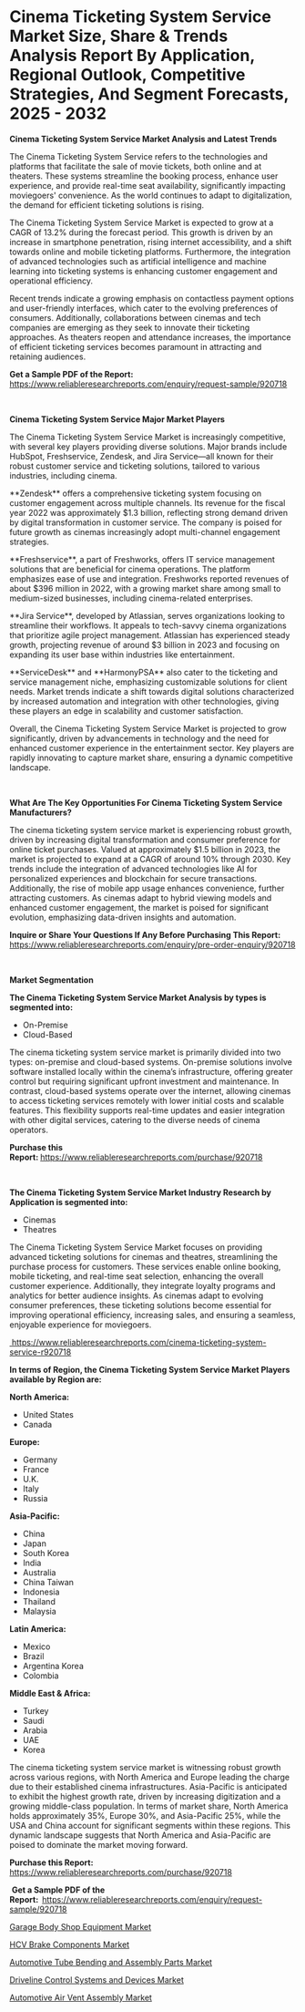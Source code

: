 <p><h1>Cinema Ticketing System Service Market Size, Share & Trends Analysis Report By Application, Regional Outlook, Competitive Strategies, And Segment Forecasts, 2025 - 2032</h1></p><p><strong>Cinema Ticketing System Service Market Analysis and Latest Trends</strong></p>
<p><p>The Cinema Ticketing System Service refers to the technologies and platforms that facilitate the sale of movie tickets, both online and at theaters. These systems streamline the booking process, enhance user experience, and provide real-time seat availability, significantly impacting moviegoers' convenience. As the world continues to adapt to digitalization, the demand for efficient ticketing solutions is rising.</p><p>The Cinema Ticketing System Service Market is expected to grow at a CAGR of 13.2% during the forecast period. This growth is driven by an increase in smartphone penetration, rising internet accessibility, and a shift towards online and mobile ticketing platforms. Furthermore, the integration of advanced technologies such as artificial intelligence and machine learning into ticketing systems is enhancing customer engagement and operational efficiency. </p><p>Recent trends indicate a growing emphasis on contactless payment options and user-friendly interfaces, which cater to the evolving preferences of consumers. Additionally, collaborations between cinemas and tech companies are emerging as they seek to innovate their ticketing approaches. As theaters reopen and attendance increases, the importance of efficient ticketing services becomes paramount in attracting and retaining audiences.</p></p>
<p><strong>Get a Sample PDF of the Report:&nbsp;</strong> <a href="https://www.reliableresearchreports.com/enquiry/request-sample/920718?utm_campaign=31&utm_medium=2&utm_source=Github&utm_content=ia&utm_term=07032025&utm_id=cinema-ticketing-system-service">https://www.reliableresearchreports.com/enquiry/request-sample/920718</a></p>
<p>&nbsp;</p>
<p><strong>Cinema Ticketing System Service Major Market Players</strong></p>
<p><p>The Cinema Ticketing System Service Market is increasingly competitive, with several key players providing diverse solutions. Major brands include HubSpot, Freshservice, Zendesk, and Jira Service—all known for their robust customer service and ticketing solutions, tailored to various industries, including cinema.</p><p>**Zendesk** offers a comprehensive ticketing system focusing on customer engagement across multiple channels. Its revenue for the fiscal year 2022 was approximately $1.3 billion, reflecting strong demand driven by digital transformation in customer service. The company is poised for future growth as cinemas increasingly adopt multi-channel engagement strategies.</p><p>**Freshservice**, a part of Freshworks, offers IT service management solutions that are beneficial for cinema operations. The platform emphasizes ease of use and integration. Freshworks reported revenues of about $396 million in 2022, with a growing market share among small to medium-sized businesses, including cinema-related enterprises.</p><p>**Jira Service**, developed by Atlassian, serves organizations looking to streamline their workflows. It appeals to tech-savvy cinema organizations that prioritize agile project management. Atlassian has experienced steady growth, projecting revenue of around $3 billion in 2023 and focusing on expanding its user base within industries like entertainment.</p><p>**ServiceDesk** and **HarmonyPSA** also cater to the ticketing and service management niche, emphasizing customizable solutions for client needs. Market trends indicate a shift towards digital solutions characterized by increased automation and integration with other technologies, giving these players an edge in scalability and customer satisfaction.</p><p>Overall, the Cinema Ticketing System Service Market is projected to grow significantly, driven by advancements in technology and the need for enhanced customer experience in the entertainment sector. Key players are rapidly innovating to capture market share, ensuring a dynamic competitive landscape.</p></p>
<p>&nbsp;</p>
<p><strong>What Are The Key Opportunities For Cinema Ticketing System Service Manufacturers?</strong></p>
<p><p>The cinema ticketing system service market is experiencing robust growth, driven by increasing digital transformation and consumer preference for online ticket purchases. Valued at approximately $1.5 billion in 2023, the market is projected to expand at a CAGR of around 10% through 2030. Key trends include the integration of advanced technologies like AI for personalized experiences and blockchain for secure transactions. Additionally, the rise of mobile app usage enhances convenience, further attracting customers. As cinemas adapt to hybrid viewing models and enhanced customer engagement, the market is poised for significant evolution, emphasizing data-driven insights and automation.</p></p>
<p><strong>Inquire or Share Your Questions If Any Before Purchasing This Report:</strong> <a href="https://www.reliableresearchreports.com/enquiry/pre-order-enquiry/920718?utm_campaign=31&utm_medium=2&utm_source=Github&utm_content=ia&utm_term=07032025&utm_id=cinema-ticketing-system-service">https://www.reliableresearchreports.com/enquiry/pre-order-enquiry/920718</a></p>
<p>&nbsp;</p>
<p><strong>Market Segmentation</strong></p>
<p><strong>The Cinema Ticketing System Service Market Analysis by types is segmented into:</strong></p>
<p><ul><li>On-Premise</li><li>Cloud-Based</li></ul></p>
<p><p>The cinema ticketing system service market is primarily divided into two types: on-premise and cloud-based systems. On-premise solutions involve software installed locally within the cinema’s infrastructure, offering greater control but requiring significant upfront investment and maintenance. In contrast, cloud-based systems operate over the internet, allowing cinemas to access ticketing services remotely with lower initial costs and scalable features. This flexibility supports real-time updates and easier integration with other digital services, catering to the diverse needs of cinema operators.</p></p>
<p><strong>Purchase this Report:&nbsp;</strong><a href="https://www.reliableresearchreports.com/purchase/920718?utm_campaign=31&utm_medium=2&utm_source=Github&utm_content=ia&utm_term=07032025&utm_id=cinema-ticketing-system-service">https://www.reliableresearchreports.com/purchase/920718</a></p>
<p>&nbsp;</p>
<p><strong>The Cinema Ticketing System Service Market Industry Research by Application is segmented into:</strong></p>
<p><ul><li>Cinemas</li><li>Theatres</li></ul></p>
<p><p>The Cinema Ticketing System Service Market focuses on providing advanced ticketing solutions for cinemas and theatres, streamlining the purchase process for customers. These services enable online booking, mobile ticketing, and real-time seat selection, enhancing the overall customer experience. Additionally, they integrate loyalty programs and analytics for better audience insights. As cinemas adapt to evolving consumer preferences, these ticketing solutions become essential for improving operational efficiency, increasing sales, and ensuring a seamless, enjoyable experience for moviegoers.</p></p>
<p><a href="https://www.reliableresearchreports.com/cinema-ticketing-system-service-r920718?utm_campaign=31&utm_medium=2&utm_source=Github&utm_content=ia&utm_term=07032025&utm_id=cinema-ticketing-system-service">&nbsp;https://www.reliableresearchreports.com/cinema-ticketing-system-service-r920718</a></p>
<p><strong>In terms of Region, the Cinema Ticketing System Service Market Players available by Region are:</strong></p>
<p>
    <p> <strong> North America: </strong>
        <ul>
            <li>United States</li>
            <li>Canada</li>
        </ul>
        </p> 
    <p> <strong> Europe: </strong>
        <ul>
            <li>Germany</li>
            <li>France</li>
            <li>U.K.</li>
            <li>Italy</li>
            <li>Russia</li>
        </ul>
        </p> 
    <p> <strong> Asia-Pacific: </strong>
        <ul>
            <li>China</li>
            <li>Japan</li>
            <li>South Korea</li>
            <li>India</li>
            <li>Australia</li>
            <li>China Taiwan</li>
            <li>Indonesia</li>
            <li>Thailand</li>
            <li>Malaysia</li>
        </ul>
        </p> 
    <p> <strong> Latin America: </strong>
        <ul>
            <li>Mexico</li>
            <li>Brazil</li>
            <li>Argentina Korea</li>
            <li>Colombia</li>
        </ul>
        </p> 
    <p> <strong> Middle East & Africa: </strong>
        <ul>
            <li>Turkey</li>
            <li>Saudi</li>
            <li>Arabia</li>
            <li>UAE</li>
            <li>Korea</li>
        </ul>
    </p>
    </p>
<p><p>The cinema ticketing system service market is witnessing robust growth across various regions, with North America and Europe leading the charge due to their established cinema infrastructures. Asia-Pacific is anticipated to exhibit the highest growth rate, driven by increasing digitization and a growing middle-class population. In terms of market share, North America holds approximately 35%, Europe 30%, and Asia-Pacific 25%, while the USA and China account for significant segments within these regions. This dynamic landscape suggests that North America and Asia-Pacific are poised to dominate the market moving forward.</p></p>
<p><strong>Purchase this Report: </strong><a href="https://www.reliableresearchreports.com/purchase/920718?utm_campaign=31&utm_medium=2&utm_source=Github&utm_content=ia&utm_term=07032025&utm_id=cinema-ticketing-system-service">https://www.reliableresearchreports.com/purchase/920718</a></p>
<p>&nbsp;<strong>Get a Sample PDF of the Report:&nbsp;&nbsp;</strong><a href="https://www.reliableresearchreports.com/enquiry/request-sample/920718?utm_campaign=31&utm_medium=2&utm_source=Github&utm_content=ia&utm_term=07032025&utm_id=cinema-ticketing-system-service">https://www.reliableresearchreports.com/enquiry/request-sample/920718</a></p>
<p><strong></strong></p>
<p><p><a href="https://github.com/hamremunazm4/Market-Research-Report-List-1/blob/main/garage-body-shop-equipment-market.md?utm_campaign=31&utm_medium=2&utm_source=Github&utm_content=ia&utm_term=07032025&utm_id=cinema-ticketing-system-service">Garage Body Shop Equipment Market</a></p><p><a href="https://github.com/saeiddaemo/Market-Research-Report-List-1/blob/main/hcv-brake-components-market.md?utm_campaign=31&utm_medium=2&utm_source=Github&utm_content=ia&utm_term=07032025&utm_id=cinema-ticketing-system-service">HCV Brake Components Market</a></p><p><a href="https://github.com/shopovdjondo/Market-Research-Report-List-1/blob/main/automotive-tube-bending-and-assembly-parts-market.md?utm_campaign=31&utm_medium=2&utm_source=Github&utm_content=ia&utm_term=07032025&utm_id=cinema-ticketing-system-service">Automotive Tube Bending and Assembly Parts Market</a></p><p><a href="https://github.com/boccalyver5k/Market-Research-Report-List-1/blob/main/driveline-control-systems-and-devices-market.md?utm_campaign=31&utm_medium=2&utm_source=Github&utm_content=ia&utm_term=07032025&utm_id=cinema-ticketing-system-service">Driveline Control Systems and Devices Market</a></p><p><a href="https://github.com/plawragarile/Market-Research-Report-List-1/blob/main/automotive-air-vent-assembly-market.md?utm_campaign=31&utm_medium=2&utm_source=Github&utm_content=ia&utm_term=07032025&utm_id=cinema-ticketing-system-service">Automotive Air Vent Assembly Market</a></p></p>